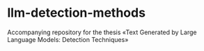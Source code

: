 # llm-detection-methods
Accompanying repository for the thesis «Text Generated by Large Language Models: Detection Techniques»
